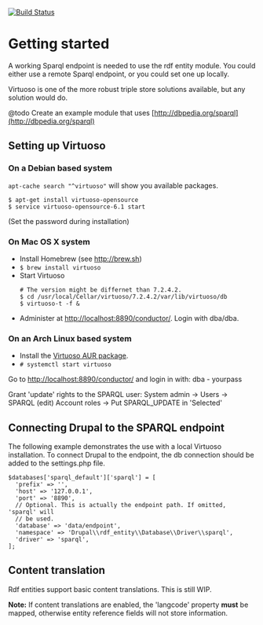 [![Build Status](https://travis-ci.org/ec-europa/rdf_entity.svg?branch=8.x-1.x)](https://travis-ci.org/ec-europa/rdf_entity)

# Getting started
A working Sparql endpoint is needed to use the rdf entity module.
You could either use a remote Sparql endpoint, or you could set one up locally.

Virtuoso is one of the more robust triple store solutions available, but any
solution would do.

@todo Create an example module that uses
  [http://dbpedia.org/sparql](http://dbpedia.org/sparql)

## Setting up Virtuoso
### On a Debian based system

`apt-cache search "^virtuoso"` will show you available packages.

  ```
  $ apt-get install virtuoso-opensource
  $ service virtuoso-opensource-6.1 start
  ```
 
 (Set the password during installation)

### On Mac OS X system
- Install Homebrew (see http://brew.sh)
- `$ brew install virtuoso`
- Start Virtuoso
  ```
  # The version might be differnet than 7.2.4.2.
  $ cd /usr/local/Cellar/virtuoso/7.2.4.2/var/lib/virtuoso/db
  $ virtuoso-t -f &
  ```
- Administer at
  [http://localhost:8890/conductor/](http://localhost:8890/conductor/). Login
  with dba/dba.

### On an Arch Linux based system
- Install the
  [Virtuoso AUR package](https://aur.archlinux.org/packages/virtuoso/).
- `# systemctl start virtuoso`

 Go to [http://localhost:8890/conductor/](http://localhost:8890/conductor/)
 and login in with: dba - yourpass

Grant 'update' rights to the SPARQL user:
System admin -> Users -> SPARQL (edit)
Account roles -> Put SPARQL_UPDATE in 'Selected'

## Connecting Drupal to the SPARQL endpoint
The following example demonstrates the use with a local Virtuoso installation.
To connect Drupal to the endpoint, the db connection should be added to the
settings.php file.

    $databases['sparql_default']['sparql'] = [
      'prefix' => '',
      'host' => '127.0.0.1',
      'port' => '8890',
      // Optional. This is actually the endpoint path. If omitted, 'sparql' will
      // be used.
      'database' => 'data/endpoint',
      'namespace' => 'Drupal\\rdf_entity\\Database\\Driver\\sparql',
      'driver' => 'sparql',
    ];

## Content translation
Rdf entities support basic content translations. This is still WIP.

**Note:** If content translations are enabled, the 'langcode' property
**must** be mapped, otherwise entity reference fields will not store
information.
